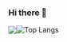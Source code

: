 ### Hi there 👋

<img align="center" src="https://github-readme-stats.vercel.app/api?username=SunzeY&show_icons=true&hide_title=true&hide_border=true&theme=dracula" /><img align="center" alt="Top Langs" src="https://github-readme-stats.vercel.app/api/top-langs/?username=SunzeY&layout=compact&show_icons=true&hide_border=true&theme=dracula" />
